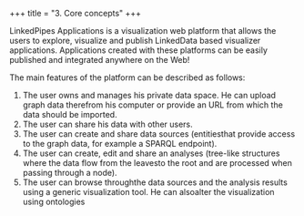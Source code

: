+++
title = "3. Core concepts"
+++

LinkedPipes Applications is a visualization web platform that allows the users to explore, visualize and publish LinkedData based visualizer applications. Applications created with these platforms can be easily published and integrated anywhere on the Web!

The main features of the platform can be described as follows:

1. The user owns and manages his private data space. He can upload graph data therefrom his computer or provide an URL from which the data should be imported.
2. The user can share his data with other users.
3. The user can create and share data sources (entitiesthat provide access to the graph data, for example a SPARQL endpoint).
4. The user can create, edit and share an analyses (tree-like structures where the data flow from the leavesto the root and are processed when passing through a node).
5. The user can browse throughthe data sources and the analysis results using a generic visualization tool. He can alsoalter the visualization using ontologies
